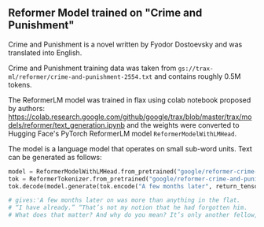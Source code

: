 ## Reformer Model trained on "Crime and Punishment" 

Crime and Punishment is a novel written by Fyodor Dostoevsky and was translated into English. 

Crime and Punishment training data was taken from `gs://trax-ml/reformer/crime-and-punishment-2554.txt` and contains 
roughly 0.5M tokens. 

The ReformerLM model was trained in flax using colab notebook proposed by authors: https://colab.research.google.com/github/google/trax/blob/master/trax/models/reformer/text_generation.ipynb and the weights were converted to Hugging Face's PyTorch ReformerLM model `ReformerModelWithLMHead`.

The model is a language model that operates on small sub-word units. Text can be generated as follows:

```python
model = ReformerModelWithLMHead.from_pretrained("google/reformer-crime-and-punishment")
tok = ReformerTokenizer.from_pretrained("google/reformer-crime-and-punishment")
tok.decode(model.generate(tok.encode("A few months later", return_tensors="pt"), do_sample=True,temperature=0.7, max_length=100)[0])

# gives:'A few months later on was more than anything in the flat. 
# “I have already.” “That’s not my notion that he had forgotten him. 
# What does that matter? And why do you mean? It’s only another fellow,” he said as he went out, as though he want'
```
